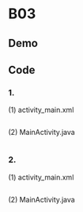 # B03

## Demo


## Code

### 1. 

(1) activity_main.xml

```

```

(2) MainActivity.java

```

```


### 2. 

(1) activity_main.xml

```

```

(2) MainActivity.java

```

```


